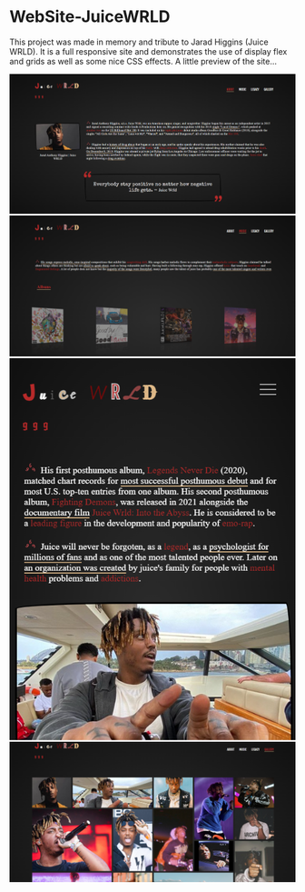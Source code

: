 # WebSite-JuiceWRLD
This project was made in memory and tribute to Jarad Higgins (Juice WRLD). 
It is a full responsive site and demonstrates the use of display flex and grids as well as some nice CSS effects.
A little preview of the site...

![This is an image](images/print1.png)
![This is an image](images/print2.png)
![This is an image](images/print3.png)
![This is an image](images/print4.png)
